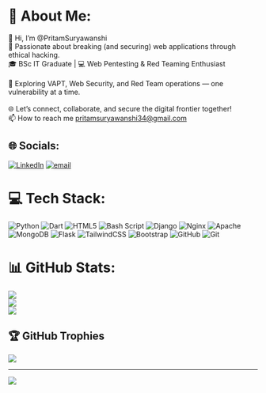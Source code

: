 # 💫 About Me:
👋 Hi, I’m @PritamSuryawanshi<br>🔐 Passionate about breaking (and securing) web applications through ethical hacking.
<br> 🎓 BSc IT Graduate | 💻 Web Pentesting & Red Teaming Enthusiast<br> <br>🚀 Exploring VAPT, Web Security, and Red Team operations — one vulnerability at a time.<br> <br>🌐 Let’s connect, collaborate, and secure the digital frontier together!<br>
📫 How to reach me pritamsuryawanshi34@gmail.com
## 🌐 Socials:
[![LinkedIn](https://img.shields.io/badge/LinkedIn-%230077B5.svg?logo=linkedin&logoColor=white)](https://www.linkedin.com/in/pritam-suryawanshi-186b76279/)
[![email](https://img.shields.io/badge/Email-D14836?logo=gmail&logoColor=white)](mailto:pritamsuryawanshi34@gmail.com) 

# 💻 Tech Stack:
![Python](https://img.shields.io/badge/python-3670A0?style=for-the-badge&logo=python&logoColor=ffdd54) ![Dart](https://img.shields.io/badge/dart-%230175C2.svg?style=for-the-badge&logo=dart&logoColor=white) ![HTML5](https://img.shields.io/badge/html5-%23E34F26.svg?style=for-the-badge&logo=html5&logoColor=white) ![Bash Script](https://img.shields.io/badge/bash_script-%23121011.svg?style=for-the-badge&logo=gnu-bash&logoColor=white) ![Django](https://img.shields.io/badge/django-%23092E20.svg?style=for-the-badge&logo=django&logoColor=white) ![Nginx](https://img.shields.io/badge/nginx-%23009639.svg?style=for-the-badge&logo=nginx&logoColor=white) ![Apache](https://img.shields.io/badge/apache-%23D42029.svg?style=for-the-badge&logo=apache&logoColor=white) ![MongoDB](https://img.shields.io/badge/MongoDB-%234ea94b.svg?style=for-the-badge&logo=mongodb&logoColor=white) ![Flask](https://img.shields.io/badge/flask-%23000.svg?style=for-the-badge&logo=flask&logoColor=white) ![TailwindCSS](https://img.shields.io/badge/tailwindcss-%2338B2AC.svg?style=for-the-badge&logo=tailwind-css&logoColor=white) ![Bootstrap](https://img.shields.io/badge/bootstrap-%238511FA.svg?style=for-the-badge&logo=bootstrap&logoColor=white) ![GitHub](https://img.shields.io/badge/github-%23121011.svg?style=for-the-badge&logo=github&logoColor=white) ![Git](https://img.shields.io/badge/git-%23F05033.svg?style=for-the-badge&logo=git&logoColor=white)
# 📊 GitHub Stats:
![](https://github-readme-stats.vercel.app/api?username=Pritamsuryawanshii&theme=radical&hide_border=false&include_all_commits=false&count_private=false)<br/>
![](https://nirzak-streak-stats.vercel.app/?user=Pritamsuryawanshii&theme=radical&hide_border=false)<br/>
![](https://github-readme-stats.vercel.app/api/top-langs/?username=Pritamsuryawanshii&theme=radical&hide_border=false&include_all_commits=false&count_private=false&layout=compact)

## 🏆 GitHub Trophies
![](https://github-profile-trophy.vercel.app/?username=Pritamsuryawanshii&theme=radical&no-frame=false&no-bg=true&margin-w=4)

---
[![](https://visitcount.itsvg.in/api?id=Pritamsuryawanshii&icon=4&color=3)](https://visitcount.itsvg.in)

<!-- Proudly created with GPRM ( https://gprm.itsvg.in ) -->
